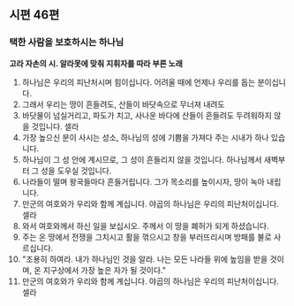 ## 시편 46편

### 택한 사람을 보호하시는 하나님
**고라 자손의 시. 알라못에 맞춰 지휘자를 따라 부른 노래**
1. 하나님은 우리의 피난처시며 힘이십니다. 어려울 때에 언제나 우리를 돕는 분이십니다.
2. 그래서 우리는 땅이 흔들려도, 산들이 바닷속으로 무너져 내려도
3. 바닷물이 넘실거리고, 파도가 치고, 사나운 바다에 산들이 흔들려도 두려워하지 않을 것입니다. 셀라
4. 가장 높으신 분이 사시는 성소, 하나님의 성에 기쁨을 가져다 주는 시내가 하나 있습니다.
5. 하나님이 그 성 안에 계시므로, 그 성이 흔들리지 않을 것입니다. 하나님께서 새벽부터 그 성을 도우실 것입니다.
6. 나라들이 떨며 왕국들마다 흔들거립니다. 그가 목소리를 높이시자, 땅이 녹아 내립니다.
7. 만군의 여호와가 우리와 함께 계십니다. 야곱의 하나님은 우리의 피난처이십니다. 셀라
8. 와서 여호와께서 하신 일을 보십시오. 주께서 이 땅을 폐허가 되게 하셨습니다.
9. 주는 온 땅에서 전쟁을 그치시고 활을 꺾으시고 창을 부러뜨리시며 방패를 불로 사르십니다.
10. "조용히 하여라. 내가 하나님인 것을 알라. 나는 모든 나라들 위에 높임을 받을 것이며, 온 지구상에서 가장 높은 자가 될 것이다."
11. 만군의 여호와가 우리와 함께 계십니다. 야곱의 하나님은 우리의 피난처이십니다. 셀라